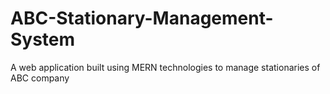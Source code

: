 # ABC-Stationary-Management-System
A web application built using MERN technologies to manage stationaries of ABC company
